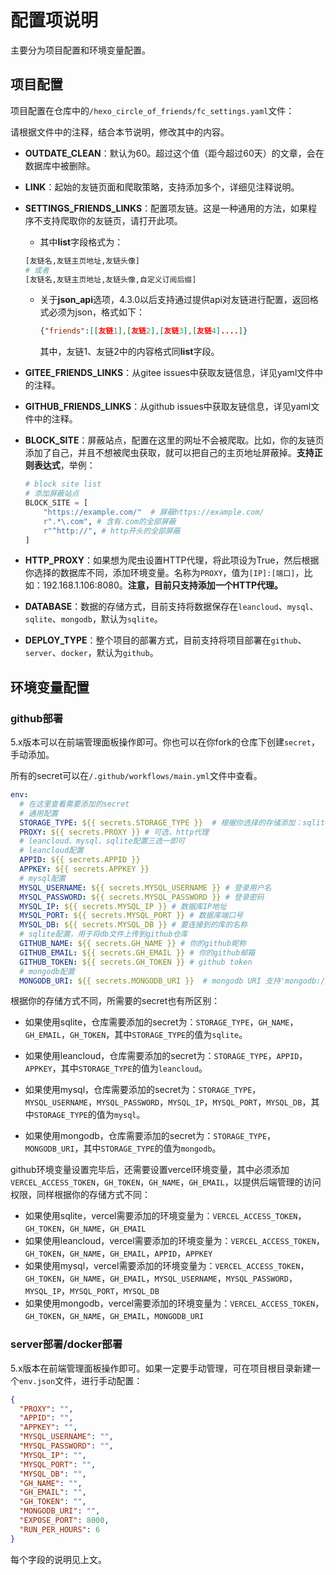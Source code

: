 # 配置项说明

主要分为项目配置和环境变量配置。

## 项目配置

项目配置在仓库中的`/hexo_circle_of_friends/fc_settings.yaml`文件：

请根据文件中的注释，结合本节说明，修改其中的内容。

- **OUTDATE_CLEAN**：默认为60。超过这个值（距今超过60天）的文章，会在数据库中被删除。

- **LINK**：起始的友链页面和爬取策略，支持添加多个，详细见注释说明。

- **SETTINGS_FRIENDS_LINKS**：配置项友链。这是一种通用的方法，如果程序不支持爬取你的友链页，请打开此项。

  - 其中**list**字段格式为：

  ```python
  [友链名,友链主页地址,友链头像]
  # 或者
  [友链名,友链主页地址,友链头像,自定义订阅后缀]
  ```

  - 关于**json_api**选项，4.3.0以后支持通过提供api对友链进行配置，返回格式必须为json，格式如下：

    ```json
    {"friends":[[友链1],[友链2],[友链3],[友链4]....]}
    ```

    其中，友链1、友链2中的内容格式同**list**字段。

- **GITEE_FRIENDS_LINKS**：从gitee issues中获取友链信息，详见yaml文件中的注释。

- **GITHUB_FRIENDS_LINKS**：从github issues中获取友链信息，详见yaml文件中的注释。

- **BLOCK_SITE**：屏蔽站点，配置在这里的网址不会被爬取。比如，你的友链页添加了自己，并且不想被爬虫获取，就可以把自己的主页地址屏蔽掉。**支持正则表达式**，举例：
    ```python
    # block site list
    # 添加屏蔽站点
    BLOCK_SITE = [
        "https://example.com/"  # 屏蔽https://example.com/
        r".*\.com", # 含有.com的全部屏蔽
        r"^http://", # http开头的全部屏蔽
    ]
    ```
    
- **HTTP_PROXY**：如果想为爬虫设置HTTP代理，将此项设为True，然后根据你选择的数据库不同，添加环境变量。名称为`PROXY`，值为`[IP]:[端口]`，比如：192.168.1.106:8080。**注意，目前只支持添加一个HTTP代理。**

- **DATABASE**：数据的存储方式，目前支持将数据保存在`leancloud`、`mysql`、`sqlite`、`mongodb`，默认为`sqlite`。

- **DEPLOY_TYPE**：整个项目的部署方式，目前支持将项目部署在`github`、`server`、`docker`，默认为`github`。

## 环境变量配置

### github部署

5.x版本可以在前端管理面板操作即可。你也可以在你fork的仓库下创建`secret`，手动添加。

所有的secret可以在`/.github/workflows/main.yml`文件中查看。

```yaml
env:
  # 在这里查看需要添加的secret
  # 通用配置
  STORAGE_TYPE: ${{ secrets.STORAGE_TYPE }}  # 根据你选择的存储添加：sqlite、leancloud、mysql、mongodb
  PROXY: ${{ secrets.PROXY }} # 可选，http代理
  # leancloud、mysql、sqlite配置三选一即可
  # leancloud配置
  APPID: ${{ secrets.APPID }}
  APPKEY: ${{ secrets.APPKEY }}
  # mysql配置
  MYSQL_USERNAME: ${{ secrets.MYSQL_USERNAME }} # 登录用户名
  MYSQL_PASSWORD: ${{ secrets.MYSQL_PASSWORD }} # 登录密码
  MYSQL_IP: ${{ secrets.MYSQL_IP }} # 数据库IP地址
  MYSQL_PORT: ${{ secrets.MYSQL_PORT }} # 数据库端口号
  MYSQL_DB: ${{ secrets.MYSQL_DB }} # 要连接到的库的名称
  # sqlite配置，用于将db文件上传到github仓库
  GITHUB_NAME: ${{ secrets.GH_NAME }} # 你的github昵称
  GITHUB_EMAIL: ${{ secrets.GH_EMAIL }} # 你的github邮箱
  GITHUB_TOKEN: ${{ secrets.GH_TOKEN }} # github token
  # mongodb配置
  MONGODB_URI: ${{ secrets.MONGODB_URI }}  # mongodb URI 支持'mongodb://'和'mongodb+srv://'
```

根据你的存储方式不同，所需要的secret也有所区别：

- 如果使用sqlite，仓库需要添加的secret为：`STORAGE_TYPE`，`GH_NAME`，`GH_EMAIL`，`GH_TOKEN`，其中`STORAGE_TYPE`的值为`sqlite`。

- 如果使用leancloud，仓库需要添加的secret为：`STORAGE_TYPE`，`APPID`，`APPKEY`，其中`STORAGE_TYPE`的值为`leancloud`。
- 如果使用mysql，仓库需要添加的secret为：`STORAGE_TYPE`，`MYSQL_USERNAME`，`MYSQL_PASSWORD`，`MYSQL_IP`，`MYSQL_PORT`，`MYSQL_DB`，其中`STORAGE_TYPE`的值为`mysql`。
- 如果使用mongodb，仓库需要添加的secret为：`STORAGE_TYPE`，`MONGODB_URI`，其中`STORAGE_TYPE`的值为`mongodb`。

github环境变量设置完毕后，还需要设置vercel环境变量，其中必须添加`VERCEL_ACCESS_TOKEN`，`GH_TOKEN`，`GH_NAME`，`GH_EMAIL`，以提供后端管理的访问权限，同样根据你的存储方式不同：

- 如果使用sqlite，vercel需要添加的环境变量为：`VERCEL_ACCESS_TOKEN`，`GH_TOKEN`，`GH_NAME`，`GH_EMAIL`
- 如果使用leancloud，vercel需要添加的环境变量为：`VERCEL_ACCESS_TOKEN`，`GH_TOKEN`，`GH_NAME`，`GH_EMAIL`，`APPID`，`APPKEY`
- 如果使用mysql，vercel需要添加的环境变量为：`VERCEL_ACCESS_TOKEN`，`GH_TOKEN`，`GH_NAME`，`GH_EMAIL`，`MYSQL_USERNAME`，`MYSQL_PASSWORD`，`MYSQL_IP`，`MYSQL_PORT`，`MYSQL_DB`
- 如果使用mongodb，vercel需要添加的环境变量为：`VERCEL_ACCESS_TOKEN`，`GH_TOKEN`，`GH_NAME`，`GH_EMAIL`，`MONGODB_URI`

### server部署/docker部署

5.x版本在前端管理面板操作即可。如果一定要手动管理，可在项目根目录新建一个`env.json`文件，进行手动配置：

```json
{
  "PROXY": "",
  "APPID": "",
  "APPKEY": "",
  "MYSQL_USERNAME": "",
  "MYSQL_PASSWORD": "",
  "MYSQL_IP": "",
  "MYSQL_PORT": "",
  "MYSQL_DB": "",
  "GH_NAME": "",
  "GH_EMAIL": "",
  "GH_TOKEN": "",
  "MONGODB_URI": "",
  "EXPOSE_PORT": 8000,
  "RUN_PER_HOURS": 6
}
```

每个字段的说明见上文。
